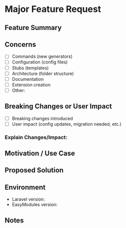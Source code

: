 # Major Feature Request

## Feature Summary

<!-- Brief one-line description of the feature -->

## Concerns

<!-- What part of EasyModules does this affect? -->

- [ ] Commands (new generators)
- [ ] Configuration (config files)
- [ ] Stubs (templates)
- [ ] Architecture (folder structure)
- [ ] Documentation
- [ ] Extension creation
- [ ] Other:

## Breaking Changes or User Impact

<!-- Will this feature break existing functionality or require user action? -->

- [ ] Breaking changes introduced
- [ ] User impact (config updates, migration needed, etc.)

### Explain Changes/Impact:

## Motivation / Use Case

<!-- Why is this feature needed? What problem does it solve? -->

## Proposed Solution

<!-- How should this feature work? -->

## Environment

<!-- If relevant to specific versions -->

- Laravel version:
- EasyModules version:

## Notes

<!-- Examples, mockups, related issues, etc. -->
